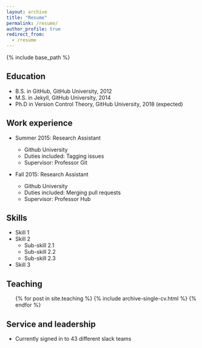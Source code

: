 ```yaml
---
layout: archive
title: "Resume"
permalink: /resume/
author_profile: true
redirect_from:
  - /resume
---
```


{% include base_path %}

## Education

* B.S. in GitHub, GitHub University, 2012
* M.S. in Jekyll, GitHub University, 2014
* Ph.D in Version Control Theory, GitHub University, 2018 (expected)

## Work experience

* Summer 2015: Research Assistant
  * Github University
  * Duties included: Tagging issues
  * Supervisor: Professor Git

* Fall 2015: Research Assistant
  * Github University
  * Duties included: Merging pull requests
  * Supervisor: Professor Hub
  
## Skills

* Skill 1
* Skill 2
  * Sub-skill 2.1
  * Sub-skill 2.2
  * Sub-skill 2.3
* Skill 3

## Teaching

  <ul>{% for post in site.teaching %}
    {% include archive-single-cv.html %}
  {% endfor %}</ul>
  
## Service and leadership

* Currently signed in to 43 different slack teams
